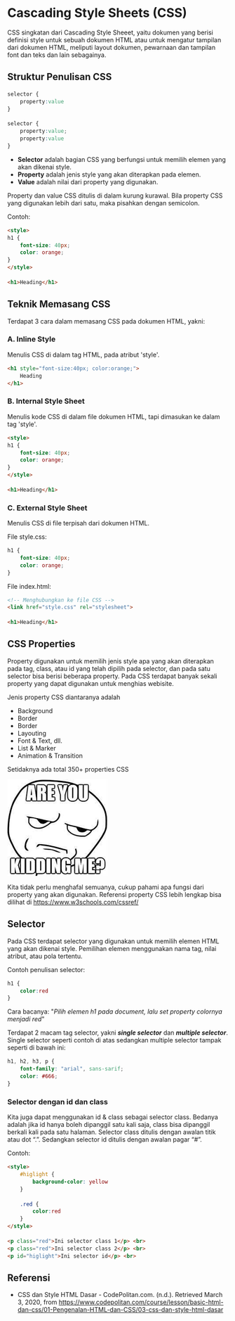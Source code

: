 # Cascading Style Sheets (CSS)
CSS singkatan dari Cascading Style Sheeet, yaitu dokumen yang berisi definisi style untuk sebuah dokumen HTML atau untuk mengatur tampilan dari dokumen HTML, meliputi layout dokumen, pewarnaan dan tampilan font dan teks dan lain sebagainya.

## Struktur Penulisan CSS
```css
selector { 
    property:value
}

selector { 
    property:value; 
    property:value 
}
```
- <strong>Selector</strong> adalah bagian CSS yang berfungsi untuk memilih elemen yang akan dikenai style.
- <strong>Property</strong> adalah jenis style yang akan diterapkan pada elemen.
- <strong>Value</strong> adalah nilai dari property yang digunakan.

Property dan value CSS ditulis di dalam kurung kurawal. Bila property CSS yang digunakan lebih dari satu, maka pisahkan dengan semicolon.

Contoh:

```html
<style>
h1 {
    font-size: 40px; 
    color: orange; 
}
</style>

<h1>Heading</h1>
```

## Teknik Memasang CSS
Terdapat 3 cara dalam memasang CSS pada dokumen HTML, yakni:

### A. Inline Style
Menulis CSS di dalam tag HTML, pada atribut 'style'.
```html
<h1 style="font-size:40px; color:orange;">
    Heading
</h1>
```

### B. Internal Style Sheet
Menulis kode CSS di dalam file dokumen HTML, tapi dimasukan ke dalam tag 'style'.
```html
<style>
h1 {
    font-size: 40px; 
    color: orange; 
}
</style>

<h1>Heading</h1>
```

### C. External Style Sheet
Menulis CSS di file terpisah dari dokumen HTML.

File style.css:
```css
h1 {
    font-size: 40px;
    color: orange;
}
```

File index.html:
```html
<!-- Menghubungkan ke file CSS -->
<link href="style.css" rel="stylesheet">

<h1>Heading</h1>
```

## CSS Properties
Property digunakan untuk memilih jenis style apa yang akan diterapkan pada tag, class, atau id yang telah dipilih pada selector, dan pada satu selector bisa berisi beberapa property. Pada CSS terdapat banyak sekali property yang dapat digunakan untuk menghias webisite.

Jenis property CSS diantaranya adalah

- Background
- Border
- Border
- Layouting
- Font & Text, dll.
- List & Marker
- Animation & Transition

Setidaknya ada total 350+ properties CSS

<img src="../Images/are_you_kidding_me.jpeg">

Kita tidak perlu menghafal semuanya, cukup pahami apa fungsi dari property yang akan digunakan. Referensi property CSS lebih lengkap bisa dilihat di https://www.w3schools.com/cssref/

## Selector
Pada CSS terdapat selector yang digunakan untuk memilih elemen HTML yang akan dikenai style. Pemilihan elemen menggunakan nama tag, nilai atribut, atau pola tertentu.

Contoh penulisan selector:
```css
h1 { 
    color:red 
}
```
Cara bacanya: "*Pilih elemen h1 pada document, lalu set property colornya menjadi red*"

Terdapat 2 macam tag selector, yakni *<strong>single selector</strong>* dan *<strong>multiple selector</strong>*. Single selector seperti contoh di atas sedangkan multiple selector tampak seperti di bawah ini:

```css
h1, h2, h3, p {
    font-family: "arial", sans-sarif;
    color: #666;
}
```

### Selector dengan id dan class
Kita juga dapat menggunakan id & class sebagai selector class. Bedanya adalah jika id hanya boleh dipanggil satu kali saja, class bisa dipanggil berkali kali pada satu halaman. Selector class ditulis dengan awalan titik atau dot “.”. Sedangkan selector id ditulis dengan awalan pagar “#”.

Contoh:
```html
<style>
    #higlight {
        background-color: yellow
    }
    
    .red {
        color:red
    }
</style>

<p class="red">Ini selector class 1</p> <br>
<p class="red">Ini selector class 2</p> <br>
<p id="higlight">Ini selector id</p> <br>
```

## Referensi
- CSS dan Style HTML Dasar - CodePolitan.com. (n.d.). Retrieved March 3, 2020, from https://www.codepolitan.com/course/lesson/basic-html-dan-css/01-Pengenalan-HTML-dan-CSS/03-css-dan-style-html-dasar
